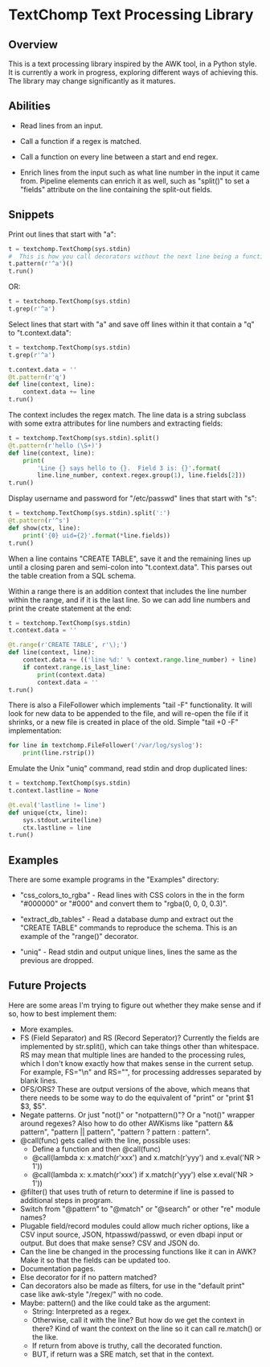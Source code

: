 # TextChomp Text Processing Library

## Overview

This is a text processing library inspired by the AWK tool, in a Python
style.  It is currently a work in progress, exploring different ways of
achieving this.  The library may change significantly as it matures.

## Abilities

- Read lines from an input.

- Call a function if a regex is matched.

- Call a function on every line between a start and end regex.

- Enrich lines from the input such as what line number in the input it came
  from.  Pipeline elements can enrich it as well, such as "split()" to set
  a "fields" attribute on the line containing the split-out fields.

## Snippets

Print out lines that start with "a":

```python
t = textchomp.TextChomp(sys.stdin)
#  This is how you call decorators without the next line being a function
t.pattern(r'^a')()
t.run()
```

OR:

```python
t = textchomp.TextChomp(sys.stdin)
t.grep(r'^a')
```

Select lines that start with "a" and save off lines within it that contain a
"q" to "t.context.data":

```python
t = textchomp.TextChomp(sys.stdin)
t.grep(r'^a')

t.context.data = ''
@t.pattern(r'q')
def line(context, line):
    context.data += line
t.run()
```

The context includes the regex match.  The line data is a string subclass with
some extra attributes for line numbers and extracting fields:

```python
t = textchomp.TextChomp(sys.stdin).split()
@t.pattern(r'hello (\S+)')
def line(context, line):
    print(
        'Line {} says hello to {}.  Field 3 is: {}'.format(
        line.line_number, context.regex.group(1), line.fields[2]))
t.run()
```

Display username and password for "/etc/passwd" lines that
start with "s":

```python
t = textchomp.TextChomp(sys.stdin).split(':')
@t.pattern(r'^s')
def show(ctx, line):
    print('{0} uid={2}'.format(*line.fields))
t.run()
```

When a line contains "CREATE TABLE", save it and the remaining lines up until
a closing paren and semi-colon into "t.context.data".  This parses out the
table creation from a SQL schema.

Within a range there is an addition context that includes the line number
within the range, and if it is the last line.  So we can add line numbers and
print the create statement at the end:

```python
t = textchomp.TextChomp(sys.stdin)
t.context.data = ''

@t.range(r'CREATE TABLE', r'\);')
def line(context, line):
    context.data += (('line %d:' % context.range.line_number) + line)
    if context.range.is_last_line:
        print(context.data)
        context.data = ''
t.run()
```

There is also a FileFollower which implements "tail -F" functionality.
It will look for new data to be appended to the file, and will re-open
the file if it shrinks, or a new file is created in place of the old.
Simple "tail +0 -F" implementation:

```python
for line in textchomp.FileFollower('/var/log/syslog'):
    print(line.rstrip())
```

Emulate the Unix "uniq" command, read stdin and drop duplicated lines:

```python
t = textchomp.TextChomp(sys.stdin)
t.context.lastline = None

@t.eval('lastline != line')
def unique(ctx, line):
    sys.stdout.write(line)
    ctx.lastline = line
t.run()
```

## Examples

There are some example programs in the "Examples" directory:

- "css_colors_to_rgba" - Read lines with CSS colors in the in the form
  "#000000" or "#000" and convert them to "rgba(0, 0, 0, 0.3)".

- "extract_db_tables" - Read a database dump and extract out the "CREATE TABLE"
  commands to reproduce the schema.  This is an example of the "range()"
  decorator.

- "uniq" - Read stdin and output unique lines, lines the same as the previous are
  dropped.

## Future Projects

Here are some areas I'm trying to figure out whether they make sense
and if so, how to best implement them:

- More examples.
- FS (Field Separator) and RS (Record Seperator)?  Currently the fields are
  implemented by str.split(), which can take things other than whitespace.
  RS may mean that multiple lines are handed to the processing rules, which
  I don't know exactly how that makes sense in the current setup.  For
  example, FS="\n" and RS="", for processing addresses separated by blank
  lines.
- OFS/ORS?  These are output versions of the above, which means that there
  needs to be some way to do the equivalent of "print" or "print $1 $3, $5".
- Negate patterns.  Or just "not()" or "notpattern()"?  Or a "not()" wrapper
  around regexes?  Also how to do other AWKisms like "pattern && pattern",
  "pattern || pattern", "pattern ? pattern : pattern".
- @call(func) gets called with the line, possible uses:
  - Define a function and then @call(func)
  - @call(lambda x: x.match(r'xxx') and x.match(r'yyy') and x.eval('NR > 1'))
  - @call(lambda x: x.match(r'xxx') if x.match(r'yyy') else x.eval('NR > 1'))
- @filter() that uses truth of return to determine if line is passed to
  additional steps in program.
- Switch from "@pattern" to "@match" or "@search" or other "re" module names?
- Plugable field/record modules could allow much richer options, like a CSV
  input source, JSON, htpasswd/passwd, or even dbapi input or output.  But
  does that make sense?  CSV and JSON do.
- Can the line be changed in the processing functions like it can in AWK?
  Make it so that the fields can be updated too.
- Documentation pages.
- Else decorator for if no pattern matched?
- Can decorators also be made as filters, for use in the "default print" case like
  awk-style "/regex/" with no code.
- Maybe: pattern() and the like could take as the argument:
    - String: Interpreted as a regex.
    - Otherwise, call it with the line?  But how do we get the context in there?
      Kind of want the context on the line so it can call re.match() or the like.
    - If return from above is truthy, call the decorated function.
    - BUT, if return was a SRE match, set that in the context.

